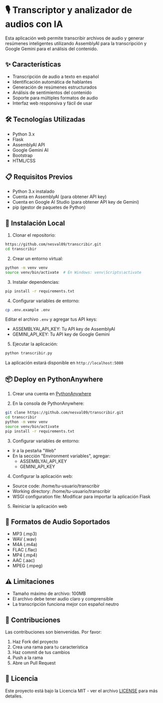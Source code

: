 # 🎙️ Transcriptor y analizador de audios con IA

Esta aplicación web permite transcribir archivos de audio y generar resúmenes inteligentes utilizando AssemblyAI para la transcripción y Google Gemini para el análisis del contenido.

## ✨ Características

- Transcripción de audio a texto en español
- Identificación automática de hablantes
- Generación de resúmenes estructurados
- Análisis de sentimientos del contenido
- Soporte para múltiples formatos de audio
- Interfaz web responsiva y fácil de usar

## 🛠️ Tecnologías Utilizadas

- Python 3.x
- Flask
- AssemblyAI API
- Google Gemini AI
- Bootstrap
- HTML/CSS

## 📋 Requisitos Previos

- Python 3.x instalado
- Cuenta en AssemblyAI (para obtener API key)
- Cuenta en Google AI Studio (para obtener API key de Gemini)
- pip (gestor de paquetes de Python)

## 🚀 Instalación Local

1. Clonar el repositorio:
```bash
https://github.com/nesval09/transcribir.git
cd transcribir
```

2. Crear un entorno virtual:
```bash
python -m venv venv
source venv/bin/activate  # En Windows: venv\Scripts\activate
```

3. Instalar dependencias:
```bash
pip install -r requirements.txt
```

4. Configurar variables de entorno:
```bash
cp .env.example .env
```
Editar el archivo `.env` y agregar tus API keys:
- ASSEMBLYAI_API_KEY: Tu API key de AssemblyAI
- GEMINI_API_KEY: Tu API key de Google Gemini

5. Ejecutar la aplicación:
```bash
python transcribir.py
```

La aplicación estará disponible en `http://localhost:5000`

## 📦 Deploy en PythonAnywhere

1. Crear una cuenta en [PythonAnywhere](https://www.pythonanywhere.com/)

2. En la consola de PythonAnywhere:
```bash
git clone https://github.com/nesval09/transcribir.git
cd transcribir
python -m venv venv
source venv/bin/activate
pip install -r requirements.txt
```

3. Configurar variables de entorno:
- Ir a la pestaña "Web"
- En la sección "Environment variables", agregar:
  - ASSEMBLYAI_API_KEY
  - GEMINI_API_KEY

4. Configurar la aplicación web:
- Source code: /home/tu-usuario/transcribir
- Working directory: /home/tu-usuario/transcribir
- WSGI configuration file: Modificar para importar la aplicación Flask

5. Reiniciar la aplicación web

## 📁 Formatos de Audio Soportados

- MP3 (.mp3)
- WAV (.wav)
- M4A (.m4a)
- FLAC (.flac)
- MP4 (.mp4)
- AAC (.aac)
- MPEG (.mpeg)

## ⚠️ Limitaciones

- Tamaño máximo de archivo: 100MB
- El archivo debe tener audio claro y comprensible
- La transcripción funciona mejor con español neutro

## 🤝 Contribuciones

Las contribuciones son bienvenidas. Por favor:
1. Haz Fork del proyecto
2. Crea una rama para tu característica
3. Haz commit de tus cambios
4. Push a la rama
5. Abre un Pull Request

## 📄 Licencia

Este proyecto está bajo la Licencia MIT - ver el archivo [LICENSE](LICENSE) para más detalles.
